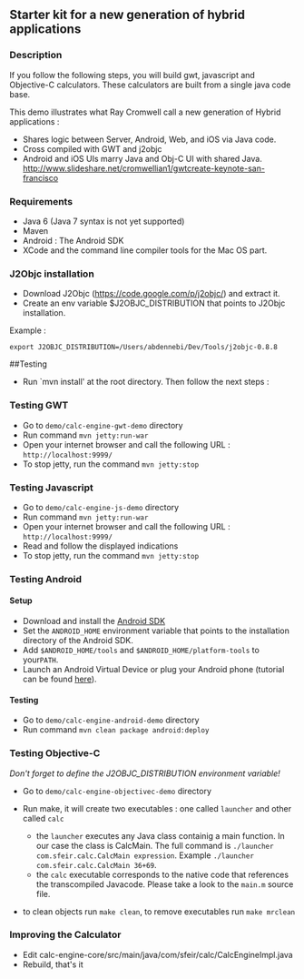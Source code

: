 ## Starter kit for a new generation of hybrid applications

### Description

If you follow the following steps, you will build gwt, javascript and Objective-C calculators.
These calculators are built from a single java code base.

This demo illustrates what Ray Cromwell call a new generation of Hybrid applications :
- Shares logic between Server, Android, Web, and iOS via Java code. 
- Cross compiled with GWT and j2objc 
- Android and iOS UIs marry Java and Obj-C UI with shared Java.
http://www.slideshare.net/cromwellian1/gwtcreate-keynote-san-francisco

### Requirements

- Java 6 (Java 7 syntax is not yet supported)
- Maven
- Android : The Android SDK
- XCode and the command line compiler tools for the Mac OS part.


### J2Objc installation
- Download J2Objc (https://code.google.com/p/j2objc/) and extract it.
- Create an env variable $J2OBJC_DISTRIBUTION that points to J2Objc installation.

Example :

    export J2OBJC_DISTRIBUTION=/Users/abdennebi/Dev/Tools/j2objc-0.8.8

##Testing

- Run `mvn install' at the root directory. Then follow the next steps :


### Testing GWT

- Go to `demo/calc-engine-gwt-demo` directory
- Run command `mvn jetty:run-war`
- Open your internet browser and call the following URL : `http://localhost:9999/`
- To stop jetty, run the command `mvn jetty:stop`

### Testing Javascript

- Go to `demo/calc-engine-js-demo` directory
- Run command `mvn jetty:run-war`
- Open your internet browser and call the following URL : `http://localhost:9999/`
- Read and follow the displayed indications
- To stop jetty, run the command `mvn jetty:stop`

### Testing Android

#### Setup
- Download and install the [Android SDK](http://developer.android.com/sdk/index.html)
- Set the `ANDROID_HOME` environment variable that points to the installation directory of the Android SDK.
- Add `$ANDROID_HOME/tools` and `$ANDROID_HOME/platform-tools` to your`PATH`.
- Launch an Android Virtual Device or plug your Android phone (tutorial can be found [here](http://developer.android.com/training/basics/firstapp/running-app.html#RealDevice)).

#### Testing

- Go to `demo/calc-engine-android-demo` directory
- Run command `mvn clean package android:deploy`


### Testing Objective-C
*Don't forget to define the J2OBJC_DISTRIBUTION environment variable!*

- Go to `demo/calc-engine-objectivec-demo` directory
- Run make, it will create two executables : one called `launcher` and other called `calc`
    - the `launcher` executes any Java class containig a main function. In our case the class is CalcMain.
    The full command is `./launcher com.sfeir.calc.CalcMain expression`. Example `./launcher com.sfeir.calc.CalcMain 36+69`.
    - the `calc` executable corresponds to the native code that references the transcompiled Javacode. Please take a look to the `main.m` source file.

- to clean objects run `make clean`, to remove executables run `make mrclean`

### Improving the Calculator
- Edit calc-engine-core/src/main/java/com/sfeir/calc/CalcEngineImpl.java
- Rebuild, that's it

